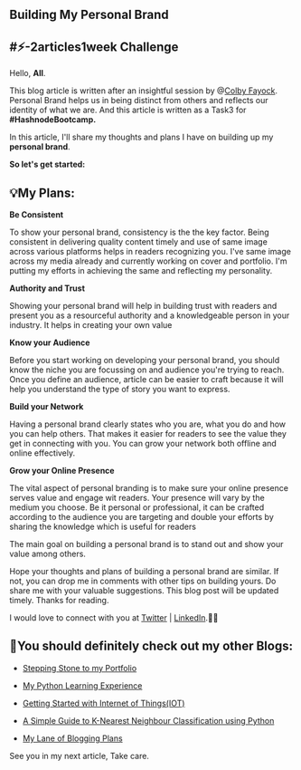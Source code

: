 ## Building My Personal Brand

<h2>#⚡-2articles1week Challenge</h2>

Hello, **All**.

This blog article is written after an insightful session by @[Colby Fayock](@colbyfayock). Personal Brand helps us in being distinct from others and reflects our identity of what we are. And this article is written as a Task3 for **#HashnodeBootcamp.**

In this article, I'll  share my thoughts and plans I have on building up my **personal brand**.

**So let's get started:**

<h2>💡My Plans:</h2>

**Be Consistent**

To show your personal brand, consistency is the the key factor. Being consistent in delivering quality content timely and use of same image across various platforms helps in readers recognizing you. I've same image across my media already and currently working on cover and portfolio. I'm putting my efforts in achieving the same and reflecting my personality. 

**Authority and Trust**

Showing your personal brand will help in building trust with readers and present you as a resourceful authority and a knowledgeable person in your industry. It helps in creating your own value

**Know your Audience**

Before you start working on developing your personal brand, you should know the niche you are focussing on and audience you're trying to reach. Once you define an audience, article can be easier to craft because it will help you understand the type of story you want to express.

**Build your Network**

Having a personal brand clearly states who you are, what you do and how you can help others. That makes it easier for readers to see the value they get in connecting with you. You can grow your network both offline and online effectively.

**Grow your Online Presence**

The vital aspect of personal branding is to make sure your online presence serves value and engage wit readers. Your presence will vary by the medium you choose. Be it personal or professional, it can be crafted according to the audience you are targeting and double your efforts by sharing the knowledge which is useful for readers


The main goal on building a personal brand is to stand out and show your value among others.

Hope your thoughts and plans of building a personal brand are similar. If not, you can drop me in comments with other tips on building yours. Do share me with your valuable suggestions. This blog post will be updated timely. Thanks for reading.


I would love to connect with you at [Twitter](https://twitter.com/prathimak88) | [LinkedIn](https://www.linkedin.com/in/prathima-kadari).🤝🏻


<h2>📖You should definitely check out my other Blogs:</h2>

- [Stepping Stone to my Portfolio](https://prathimakadari.hashnode.dev/stepping-stone-to-my-portfolio)

- [My Python Learning Experience](https://prathimakadari.hashnode.dev/my-python-learning-experience)

- [Getting Started with Internet of Things(IOT)](https://prathimakadari.hashnode.dev/getting-started-with-iot)

- [A Simple Guide to K-Nearest Neighbour Classification using Python](https://prathimakadari.hashnode.dev/a-simple-guide-to-k-nearest-neighbor-classification-using-python)

- [My Lane of Blogging Plans](https://prathimakadari.hashnode.dev/my-lane-of-blogging-plans)



See you in my next article, Take care.
